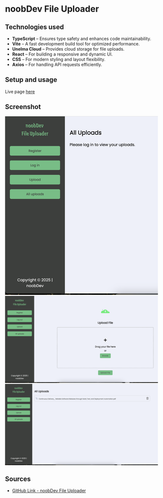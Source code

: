 # noobDev File Uploader



## Technologies used

- **TypeScript** – Ensures type safety and enhances code maintainability.  
- **Vite** – A fast development build tool for optimized performance.  
- **Unelma Cloud** – Provides cloud storage for file uploads.  
- **React** – For building a responsive and dynamic UI.  
- **CSS** – For modern styling and layout flexibility.  
- **Axios** – For handling API requests efficiently.  

## Setup and usage

Live page [here]()

## Screenshot
![Screenshot Description](screenshots/homepage.png)
![Screenshot Description](screenshots/uploadPage.png)
![Screenshot Description](screenshots/allUploads.png)



## Sources 

- [GitHub Link - noobDev File Uploader ](https://github.com/mehedimrm22/unelma-cloud-clone)

